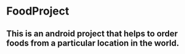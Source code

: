 # FoodProject
## This is an android project that helps to order foods from a particular location in the world.
